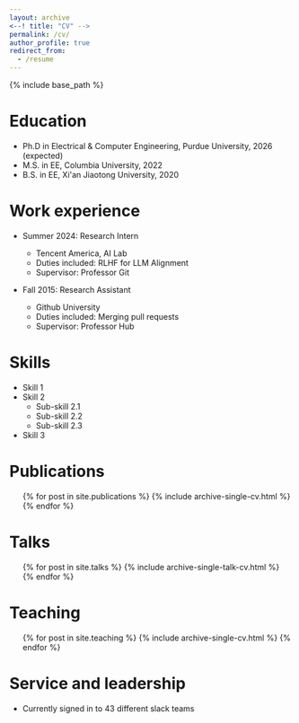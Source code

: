 ```yaml
---
layout: archive
<--! title: "CV" -->
permalink: /cv/
author_profile: true
redirect_from:
  - /resume
---
```


{% include base_path %}

Education
======
* Ph.D in Electrical & Computer Engineering, Purdue University, 2026 (expected)
* M.S. in EE, Columbia University, 2022
* B.S. in EE, Xi'an Jiaotong University, 2020

Work experience
======
* Summer 2024: Research Intern
  * Tencent America, AI Lab
  * Duties included: RLHF for LLM Alignment
  * Supervisor: Professor Git

* Fall 2015: Research Assistant
  * Github University
  * Duties included: Merging pull requests
  * Supervisor: Professor Hub
  
Skills
======
* Skill 1
* Skill 2
  * Sub-skill 2.1
  * Sub-skill 2.2
  * Sub-skill 2.3
* Skill 3

Publications
======
  <ul>{% for post in site.publications %}
    {% include archive-single-cv.html %}
  {% endfor %}</ul>
  
Talks
======
  <ul>{% for post in site.talks %}
    {% include archive-single-talk-cv.html %}
  {% endfor %}</ul>
  
Teaching
======
  <ul>{% for post in site.teaching %}
    {% include archive-single-cv.html %}
  {% endfor %}</ul>
  
Service and leadership
======
* Currently signed in to 43 different slack teams
